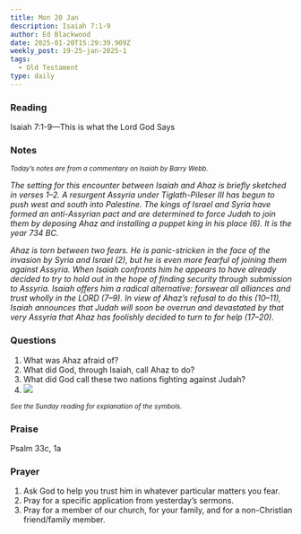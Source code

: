 ```yaml
---
title: Mon 20 Jan
description: Isaiah 7:1-9
author: Ed Blackwood
date: 2025-01-20T15:29:39.909Z
weekly_post: 19-25-jan-2025-1
tags:
  - Old Testament
type: daily
---
```

### Reading

Isaiah 7:1-9—This is what the Lord God Says

### Notes

<div><small><i>Today’s notes are from a commentary on Isaiah by Barry Webb.</i></small></div>

*The setting for this encounter between Isaiah and Ahaz is briefly sketched in verses 1–2. A resurgent Assyria under Tiglath-Pileser III has begun to push west and south into Palestine. The kings of Israel and Syria have formed an anti-Assyrian pact and are determined to force Judah to join them by deposing Ahaz and installing a puppet king in his place (6). It is the year 734 BC.*

*Ahaz is torn between two fears. He is panic-stricken in the face of the invasion by Syria and Israel (2), but he is even more fearful of joining them against Assyria. When Isaiah confronts him he appears to have already decided to try to hold out in the hope of finding security through submission to Assyria. Isaiah offers him a radical alternative: forswear all alliances and trust wholly in the LORD (7–9). In view of Ahaz’s refusal to do this (10–11), Isaiah announces that Judah will soon be overrun and devastated by that very Assyria that Ahaz has foolishly decided to turn to for help (17–20)*.

### Questions

1. What was Ahaz afraid of?
2. What did God, through Isaiah, call Ahaz to do?
3. What did God call these two nations fighting against Judah?
4. ![](/static/img/family_worship_study_ed-swedish_questions.png)

<div><small><i>See the Sunday reading for explanation of the symbols.</i></small></div>

### Praise

P﻿salm 33c, 1a

### Prayer

1. Ask God to help you trust him in whatever particular matters you fear.
2. Pray for a specific application from yesterday’s sermons.
3. Pray for a member of our church, for your family, and for a non-Christian friend/family member.